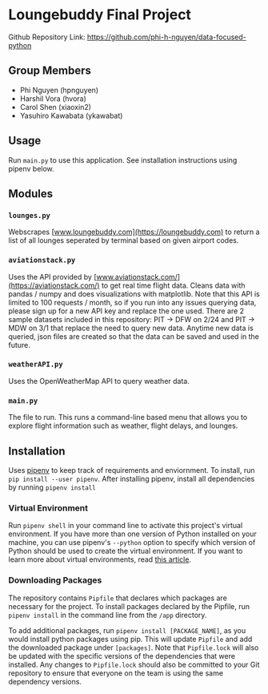 # Loungebuddy Final Project

Github Repository Link: https://github.com/phi-h-nguyen/data-focused-python

## Group Members
- Phi Nguyen (hpnguyen)
- Harshil Vora (hvora)
- Carol Shen (xiaoxin2)
- Yasuhiro Kawabata (ykawabat)

## Usage
Run `main.py` to use this application. See installation instructions using pipenv below.

## Modules

### `lounges.py`
Webscrapes [www.loungebuddy.com](https://loungebuddy.com) to return a list of all lounges seperated by terminal based on given airport codes.

### `aviationstack.py`
Uses the API provided by [www.aviationstack.com/](https://aviationstack.com/) to get real time flight data. Cleans data with pandas / numpy and does visualizations with matplotlib. Note that this API is limited to 100 requests / month, so if you run into any issues querying data, please sign up for a new API key and replace the one used. There are 2 sample datasets included in this repository: PIT -> DFW on 2/24 and PIT -> MDW on 3/1 that replace the need to query new data. Anytime new data is queried, json files are created so that the data can be saved and used in the future.

### `weatherAPI.py`
Uses the OpenWeatherMap API to query weather data.

### `main.py`
The file to run. This runs a command-line based menu that allows you to explore flight information such as weather, flight delays, and lounges.


## Installation

Uses [pipenv](https://pipenv.pypa.io/) to keep track of requirements and enviornment. To install, run `pip install --user pipenv`. After installing pipenv, install all dependencies by running `pipenv install`

### Virtual Environment

Run `pipenv shell` in your command line to activate this project's virtual environment.
If you have more than one version of Python installed on your machine, you can use pipenv's `--python` option to specify which version of Python should be used to create the virtual environment.
If you want to learn more about virtual environments, read [this article](https://docs.python-guide.org/dev/virtualenvs/#using-installed-packages).


### Downloading Packages

The repository contains `Pipfile` that declares which packages are necessary for the project. To install packages declared by the Pipfile, run `pipenv install` in the command line from the `/app` directory.

To add additional packages, run `pipenv install [PACKAGE_NAME]`, as you would install python packages using pip. This will update `Pipfile` and add the downloaded package under `[packages]`.
Note that `Pipfile.lock` will also be updated with the specific versions of the dependencies that were installed.
Any changes to `Pipfile.lock` should also be committed to your Git repository to ensure that everyone on the team is using the same dependency versions.
